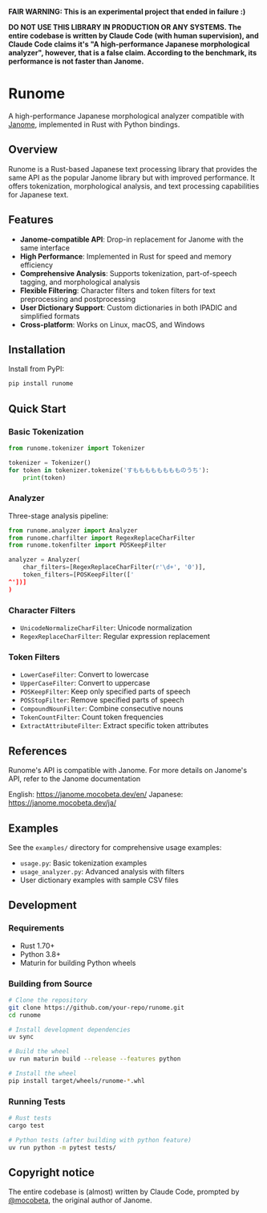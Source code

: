 **FAIR WARNING: This is an experimental project that ended in failure :)**

**DO NOT USE THIS LIBRARY IN PRODUCTION OR ANY SYSTEMS. The entire codebase is written by Claude Code (with human supervision), and Claude Code claims it's "A high-performance Japanese morphological analyzer", however, that is a false claim. According to the benchmark, its performance is not faster than Janome.**

# Runome

A high-performance Japanese morphological analyzer compatible with [Janome](https://github.com/mocobeta/janome), implemented in Rust with Python bindings.

## Overview

Runome is a Rust-based Japanese text processing library that provides the same API as the popular Janome library but with improved performance. It offers tokenization, morphological analysis, and text processing capabilities for Japanese text.

## Features

- **Janome-compatible API**: Drop-in replacement for Janome with the same interface
- **High Performance**: Implemented in Rust for speed and memory efficiency
- **Comprehensive Analysis**: Supports tokenization, part-of-speech tagging, and morphological analysis
- **Flexible Filtering**: Character filters and token filters for text preprocessing and postprocessing
- **User Dictionary Support**: Custom dictionaries in both IPADIC and simplified formats
- **Cross-platform**: Works on Linux, macOS, and Windows

## Installation

Install from PyPI:

```bash
pip install runome
```

## Quick Start

### Basic Tokenization

```python
from runome.tokenizer import Tokenizer

tokenizer = Tokenizer()
for token in tokenizer.tokenize('すもももももももものうち'):
    print(token)
```

### Analyzer

Three-stage analysis pipeline:

```python
from runome.analyzer import Analyzer
from runome.charfilter import RegexReplaceCharFilter
from runome.tokenfilter import POSKeepFilter

analyzer = Analyzer(
    char_filters=[RegexReplaceCharFilter(r'\d+', '0')],
    token_filters=[POSKeepFilter(['
^'])]
)
```

### Character Filters

- `UnicodeNormalizeCharFilter`: Unicode normalization
- `RegexReplaceCharFilter`: Regular expression replacement

### Token Filters

- `LowerCaseFilter`: Convert to lowercase
- `UpperCaseFilter`: Convert to uppercase
- `POSKeepFilter`: Keep only specified parts of speech
- `POSStopFilter`: Remove specified parts of speech
- `CompoundNounFilter`: Combine consecutive nouns
- `TokenCountFilter`: Count token frequencies
- `ExtractAttributeFilter`: Extract specific token attributes

## References

Runome's API is compatible with Janome. For more details on Janome's API, refer to the Janome documentation

English: https://janome.mocobeta.dev/en/
Japanese: https://janome.mocobeta.dev/ja/

## Examples

See the `examples/` directory for comprehensive usage examples:

- `usage.py`: Basic tokenization examples
- `usage_analyzer.py`: Advanced analysis with filters
- User dictionary examples with sample CSV files

## Development

### Requirements

- Rust 1.70+
- Python 3.8+
- Maturin for building Python wheels

### Building from Source

```bash
# Clone the repository
git clone https://github.com/your-repo/runome.git
cd runome

# Install development dependencies
uv sync

# Build the wheel
uv run maturin build --release --features python

# Install the wheel
pip install target/wheels/runome-*.whl
```

### Running Tests

```bash
# Rust tests
cargo test

# Python tests (after building with python feature)
uv run python -m pytest tests/
```

## Copyright notice

The entire codebase is (almost) written by Claude Code, prompted by [@mocobeta](https://github.com/mocobeta), the original author of Janome.
